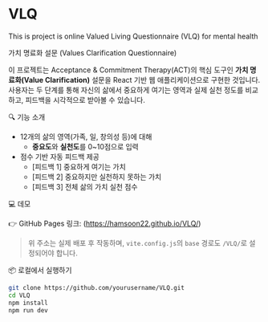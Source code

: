 # VLQ
This is project is online Valued Living Questionnaire (VLQ) for mental health

가치 명료화 설문 (Values Clarification Questionnaire)

이 프로젝트는 Acceptance & Commitment Therapy(ACT)의 핵심 도구인 **가치 명료화(Value Clarification)** 설문을 React 기반 웹 애플리케이션으로 구현한 것입니다.  
사용자는 두 단계를 통해 자신의 삶에서 중요하게 여기는 영역과 실제 실천 정도를 비교하고, 피드백을 시각적으로 받아볼 수 있습니다.

🔍 기능 소개

- 12개의 삶의 영역(가족, 일, 창의성 등)에 대해
  - **중요도**와 **실천도**를 0~10점으로 입력
- 점수 기반 자동 피드백 제공
  - [피드백 1] 중요하게 여기는 가치
  - [피드백 2] 중요하지만 실천하지 못하는 가치
  - [피드백 3] 전체 삶의 가치 실천 점수

💻 데모

👉 GitHub Pages 링크: (https://hamsoon22.github.io/VLQ/)

> 위 주소는 실제 배포 후 작동하며, `vite.config.js`의 `base` 경로도 `/VLQ/`로 설정되어야 합니다.

📦 로컬에서 실행하기

```bash
git clone https://github.com/yourusername/VLQ.git
cd VLQ
npm install
npm run dev
